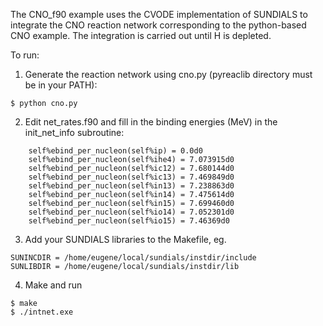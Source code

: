 The CNO_f90 example uses the CVODE implementation of SUNDIALS to
integrate the CNO reaction network corresponding to the python-based
CNO example. The integration is carried out until H is depleted.

To run:

1) Generate the reaction network using cno.py (pyreaclib directory
must be in your PATH):

```
$ python cno.py
```

2) Edit net_rates.f90 and fill in the binding energies (MeV) in the
init_net_info subroutine:

```
    self%ebind_per_nucleon(self%ip) = 0.0d0
    self%ebind_per_nucleon(self%ihe4) = 7.073915d0
    self%ebind_per_nucleon(self%ic12) = 7.680144d0
    self%ebind_per_nucleon(self%ic13) = 7.469849d0
    self%ebind_per_nucleon(self%in13) = 7.238863d0
    self%ebind_per_nucleon(self%in14) = 7.475614d0
    self%ebind_per_nucleon(self%in15) = 7.699460d0
    self%ebind_per_nucleon(self%io14) = 7.052301d0
    self%ebind_per_nucleon(self%io15) = 7.46369d0
```

3) Add your SUNDIALS libraries to the Makefile, eg.

```
SUNINCDIR = /home/eugene/local/sundials/instdir/include
SUNLIBDIR = /home/eugene/local/sundials/instdir/lib
```

4) Make and run

```
$ make
$ ./intnet.exe
```
